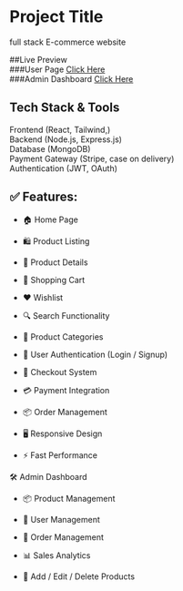# Project Title
full stack E-commerce website

##Live Preview
<br/>
###User Page
<a href="https://e-commerce-client-henna-three.vercel.app/" target="_blank">Click Here</a>
<br />
###Admin Dashboard 
<a href="https://e-commerce-admin-kappa-eight.vercel.app/" target="_blank">Click Here</a>

## Tech Stack & Tools
Frontend (React, Tailwind,) 
<br/>
Backend (Node.js, Express.js)
<br/>
Database (MongoDB)
<br/>
Payment Gateway (Stripe, case on delivery)
<br/>
Authentication (JWT, OAuth)

## ✅ Features:
- 🏠 Home Page

- 🛍️ Product Listing

- 📄 Product Details

- 🛒 Shopping Cart

- ❤️ Wishlist

- 🔍 Search Functionality

- 📂 Product Categories

- 👤 User Authentication (Login / Signup)

- 👛 Checkout System

- 💳 Payment Integration

- 📦 Order Management

- 🖥️ Responsive Design

- ⚡ Fast Performance

🛠️ Admin Dashboard

 - 📦 Product Management

 - 👥 User Management

 - 📑 Order Management

 - 📊 Sales Analytics

 - 📝 Add / Edit / Delete Products
